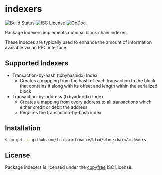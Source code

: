 indexers
========

[![Build Status](https://travis-ci.org/litecoinfinance/btcd.png?branch=master)](https://travis-ci.org/litecoinfinance/btcd)
[![ISC License](http://img.shields.io/badge/license-ISC-blue.svg)](http://copyfree.org)
[![GoDoc](https://godoc.org/github.com/litecoinfinance/btcd/blockchain/indexers?status.png)](http://godoc.org/github.com/litecoinfinance/btcd/blockchain/indexers)

Package indexers implements optional block chain indexes.

These indexes are typically used to enhance the amount of information available
via an RPC interface.

## Supported Indexers

- Transaction-by-hash (txbyhashidx) Index
  - Creates a mapping from the hash of each transaction to the block that
    contains it along with its offset and length within the serialized block
- Transaction-by-address (txbyaddridx) Index
  - Creates a mapping from every address to all transactions which either credit
    or debit the address
  - Requires the transaction-by-hash index

## Installation

```bash
$ go get -u github.com/litecoinfinance/btcd/blockchain/indexers
```

## License

Package indexers is licensed under the [copyfree](http://copyfree.org) ISC
License.
